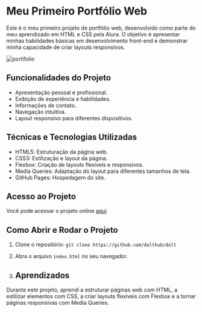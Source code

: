 # Meu Primeiro Portfólio Web
Este é o meu primeiro projeto de portfólio web, desenvolvido como parte do meu aprendizado em HTML e CSS pela Alura. O objetivo é apresentar minhas habilidades básicas em desenvolvimento front-end e demonstrar minha capacidade de criar layouts responsivos.

![portifolio](https://github.com/user-attachments/assets/3380ac93-4308-4925-98db-b4dc3a552540)

## Funcionalidades do Projeto

* Apresentação pessoal e profissional.
* Exibição de experiência e habilidades.
* Informações de contato.
* Navegação intuitiva.
* Layout responsivo para diferentes dispositivos.

## Técnicas e Tecnologias Utilizadas

* HTML5: Estruturação da página web.
* CSS3: Estilização e layout da página.
* Flexbox: Criação de layouts flexíveis e responsivos.
* Media Queries: Adaptação do layout para diferentes tamanhos de tela.
* GitHub Pages: Hospedagem do site.

## Acesso ao Projeto

Você pode acessar o projeto online [aqui](https://juliano-l-chagas.github.io/portifolio/).

## Como Abrir e Rodar o Projeto

1.  Clone o repositório: `git clone https://github.com/dolthub/dolt`
2.  Abra o arquivo `index.html` no seu navegador.

3.  ## Aprendizados

Durante este projeto, aprendi a estruturar páginas web com HTML, a estilizar elementos com CSS, a criar layouts flexíveis com Flexbox e a tornar páginas responsivas com Media Queries.
